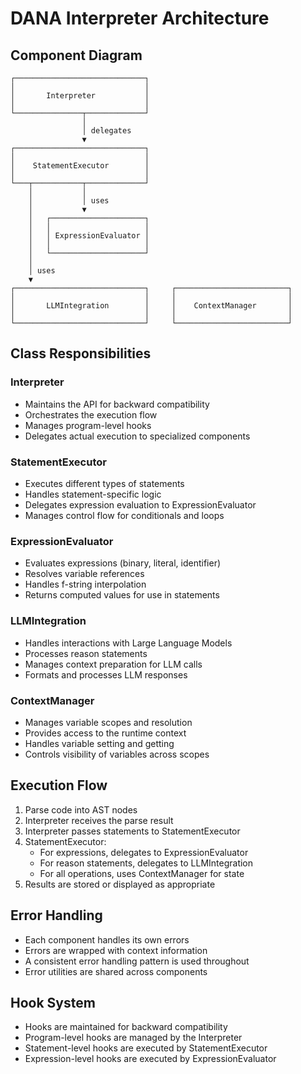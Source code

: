 # DANA Interpreter Architecture

## Component Diagram

```
┌─────────────────────────────┐
│                             │
│       Interpreter           │
│                             │
└───────────────┬─────────────┘
                │
                │ delegates
                ▼
┌─────────────────────────────┐
│                             │
│    StatementExecutor        │
│                             │
└───┬───────────┬─────────────┘
    │           │
    │           │ uses
    │           ▼
    │   ┌─────────────────────┐
    │   │                     │
    │   │ ExpressionEvaluator │
    │   │                     │
    │   └─────────────────────┘
    │
    │ uses
    ▼
┌─────────────────────────────┐     ┌─────────────────────────┐
│                             │     │                         │
│       LLMIntegration        │     │    ContextManager       │
│                             │     │                         │
└─────────────────────────────┘     └─────────────────────────┘
```

## Class Responsibilities

### Interpreter
- Maintains the API for backward compatibility
- Orchestrates the execution flow
- Manages program-level hooks
- Delegates actual execution to specialized components

### StatementExecutor
- Executes different types of statements
- Handles statement-specific logic
- Delegates expression evaluation to ExpressionEvaluator
- Manages control flow for conditionals and loops

### ExpressionEvaluator
- Evaluates expressions (binary, literal, identifier)
- Resolves variable references
- Handles f-string interpolation
- Returns computed values for use in statements

### LLMIntegration
- Handles interactions with Large Language Models
- Processes reason statements
- Manages context preparation for LLM calls
- Formats and processes LLM responses

### ContextManager
- Manages variable scopes and resolution
- Provides access to the runtime context
- Handles variable setting and getting
- Controls visibility of variables across scopes

## Execution Flow

1. Parse code into AST nodes
2. Interpreter receives the parse result
3. Interpreter passes statements to StatementExecutor
4. StatementExecutor:
   - For expressions, delegates to ExpressionEvaluator
   - For reason statements, delegates to LLMIntegration
   - For all operations, uses ContextManager for state
5. Results are stored or displayed as appropriate

## Error Handling

- Each component handles its own errors
- Errors are wrapped with context information
- A consistent error handling pattern is used throughout
- Error utilities are shared across components

## Hook System

- Hooks are maintained for backward compatibility
- Program-level hooks are managed by the Interpreter
- Statement-level hooks are executed by StatementExecutor
- Expression-level hooks are executed by ExpressionEvaluator